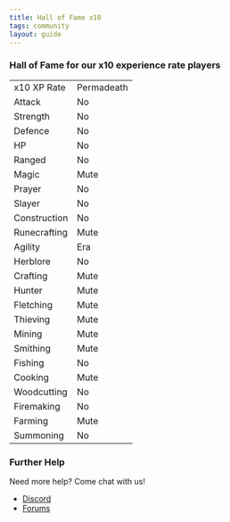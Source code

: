 ```yaml
---
title: Hall of Fame x10
tags: community
layout: guide
---
```


### Hall of Fame for our x10 experience rate players

<table class="tableForFame">
  <tr class="trForFame" id="x5">
    <td class="tdForFame">x10 XP Rate</td>
    <td class="tdForFame">Permadeath</td>
  </tr>
  <tr class="trForFame">
    <td class="tdForFame">Attack</td>
    <td class="tdForFame">No</td>
  </tr>
  <tr class="trForFame">
    <td class="tdForFame">Strength</td>
    <td class="tdForFame">No</td>
  </tr>
  <tr class="trForFame">
    <td class="tdForFame">Defence</td>
    <td class="tdForFame">No</td>
  </tr>
  <tr class="trForFame">
    <td class="tdForFame">HP</td>
    <td class="tdForFame">No</td>
  </tr>
  <tr class="trForFame">
    <td class="tdForFame">Ranged</td>
    <td class="tdForFame">No</td>
  </tr>
  <tr class="trForFame">
    <td class="tdForFame">Magic</td>
    <td class="tdForFame">Mute</td>
  </tr>
  <tr class="trForFame">
    <td class="tdForFame">Prayer</td>
    <td class="tdForFame">No</td>
  </tr>
  <tr class="trForFame">
    <td class="tdForFame">Slayer</td>
    <td class="tdForFame">No</td>
  </tr>
  <tr class="trForFame">
    <td class="tdForFame">Construction</td>
    <td class="tdForFame">No</td>
  </tr>
  <tr class="trForFame">
    <td class="tdForFame">Runecrafting</td>
    <td class="tdForFame">Mute</td>
  </tr>
  <tr class="trForFame">
    <td class="tdForFame">Agility</td>
    <td class="tdForFame">Era</td>
  </tr>
  <tr class="trForFame">
    <td class="tdForFame">Herblore</td>
    <td class="tdForFame">No</td>
  </tr>
  <tr class="trForFame">
    <td class="tdForFame">Crafting</td>
    <td class="tdForFame">Mute</td>
  </tr>
  <tr class="trForFame">
    <td class="tdForFame">Hunter</td>
    <td class="tdForFame">Mute</td>
  </tr>
  <tr class="trForFame">
    <td class="tdForFame">Fletching</td>
    <td class="tdForFame">Mute</td>
  </tr>
  <tr class="trForFame">
    <td class="tdForFame">Thieving</td>
    <td class="tdForFame">Mute</td>
  </tr>
  <tr class="trForFame">
    <td class="tdForFame">Mining</td>
    <td class="tdForFame">Mute</td>
  </tr>
  <tr class="trForFame">
    <td class="tdForFame">Smithing</td>
    <td class="tdForFame">Mute</td>
  </tr>
  <tr class="trForFame">
    <td class="tdForFame">Fishing</td>
    <td class="tdForFame">No</td>
  </tr>
  <tr class="trForFame">
    <td class="tdForFame">Cooking</td>
    <td class="tdForFame">Mute</td>
  </tr>
  <tr class="trForFame">
    <td class="tdForFame">Woodcutting</td>
    <td class="tdForFame">No</td>
  </tr>
  <tr class="trForFame">
    <td class="tdForFame">Firemaking</td>
    <td class="tdForFame">No</td>
  </tr>
  <tr class="trForFame">
    <td class="tdForFame">Farming</td>
    <td class="tdForFame">Mute</td>
  </tr>
  <tr class="trForFame">
    <td class="tdForFame">Summoning</td>
    <td class="tdForFame">No</td>
  </tr>
</table>

### Further Help

Need more help? Come chat with us!

<div class="article_theme_1">
  <ul class="further">
    <li><a href="https://discord.gg/43YPGND">Discord</a></li>
    <li><a href="https://forum.MZscape.org/">Forums</a></li>
  </ul>
</div>
